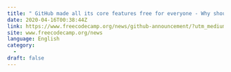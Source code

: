```yaml
---
title: " GitHub made all its core features free for everyone - Why should you care "
date: 2020-04-16T00:38:44Z
link: https://www.freecodecamp.org/news/github-announcement/?utm_medium=RSS&utm_source=news.12bit.vn
site: www.freecodecamp.org/news
language: English
category:
  -   
draft: false
---
```


